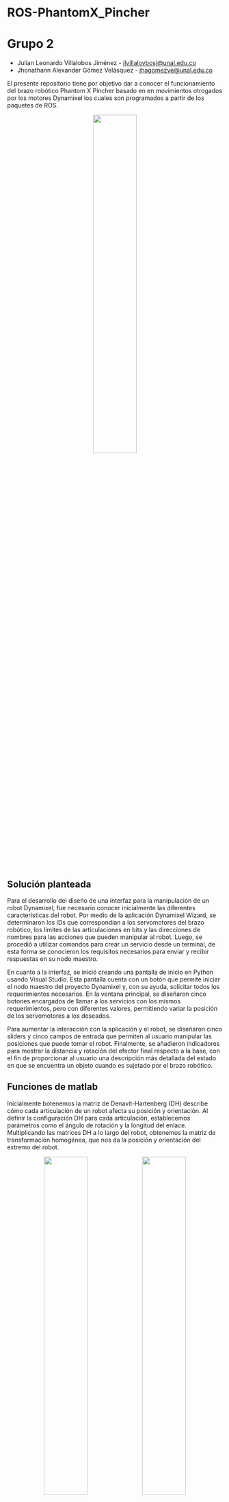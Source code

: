 # ROS-PhantomX_Pincher

# Grupo 2

- Julian Leonardo Villalobos Jiménez - jlvillalovbosj@unal.edu.co
- Jhonathann Alexander Gómez Velásquez - jhagomezve@unal.edu.co

El presente repositorio tiene por objetivo dar a conocer el funcionamiento del brazo robótico Phantom X Pincher basado en en movimientos otrogados por los motores Dynamixel los cuales son programados a partir de los paquetes de ROS.

<p align="center">
  <img src="/Imagenes/PhantomXGeneral.PNG" style="width: 45%; height: auto;" /  />
</p>

## Solución planteada

Para el desarrollo del diseño de una interfaz para la manipulación de un robot Dynamixel, fue necesario conocer inicialmente las diferentes características del robot. Por medio de la aplicación Dynamixel Wizard, se determinaron los IDs que correspondían a los servomotores del brazo robótico, los límites de las articulaciones en bits y las direcciones de nombres para las acciones que pueden manipular al robot. Luego, se procedió a utilizar comandos para crear un servicio desde un terminal, de esta forma se conocieron los requisitos necesarios para enviar y recibir respuestas en su nodo maestro.

En cuanto a la interfaz, se inició creando una pantalla de inicio en Python usando Visual Studio. Esta pantalla cuenta con un botón que permite iniciar el nodo maestro del proyecto Dynamixel y, con su ayuda, solicitar todos los requerimientos necesarios. En la ventana principal, se diseñaron cinco botones encargados de llamar a los servicios con los mismos requerimientos, pero con diferentes valores, permitiendo variar la posición de los servomotores a los deseados.

Para aumentar la interacción con la aplicación y el robot, se diseñaron cinco sliders y cinco campos de entrada que permiten al usuario manipular las posiciones que puede tomar el robot. Finalmente, se añadieron indicadores para mostrar la distancia y rotación del efector final respecto a la base, con el fin de proporcionar al usuario una descripción más detallada del estado en que se encuentra un objeto cuando es sujetado por el brazo robótico.

## Funciones de matlab

Inicialmente botenemos la matriz de Denavit-Hartenberg (DH) describe cómo cada articulación de un robot afecta su posición y orientación. Al definir la configuración DH para cada articulación, establecemos parámetros como el ángulo de rotación y la longitud del enlace. Multiplicando las matrices DH a lo largo del robot, obtenemos la matriz de transformación homogénea, que nos da la posición y orientación del extremo del robot. 
<p align="center">
  <img src="/Imagenes/DiagramaphantomX.PNG" style="width: 45%; height: auto;" /  />
  <img src="/Imagenes/MatrizDH.PNG" style="width: 45%; height: auto;" /  />
</p>

Para el diseño del código principal, se inició estableciendo las características que influyen en los movimientos del brazo robótico, tales como su espacio de trabajo con el fin de conocer los alcances que este tiene, por medio del vector L se indican las longitudes de cada eslabon en centímetros, por medio del vector q se representan los  ángulos que toma cada articulación en base a las variables de entrada dadas por el usuario al interactuar con la interfaz (botones, sliders, spinners), finalmente el plot_optiosn{} nos permite armar la base donde se verá la simulación del brazo robótico.
```matlab

            ws = [-24 24 -24 24 -4.5 40];
            L = [4.5, 10, 10, 1, 10]; 
            offset = [0, -pi/2, 0, -pi/2, 0];
            q = [app.valueServo1, app.valueServo2, app.valueServo3, app.valueServo4, app.valueServo5]*pi/180;
            limitesEjes = [-25 25; -25 25; -5 45];

            plot_options = {'workspace',ws,'scale',.5,'noa','view',[125 25], 'tilesize',2, ...
                            'ortho', 'lightpos',[2 2 10], ...
                            'floorlevel',0, 'base'};
```
A continuación se hace el diseño de cada uno de los parámetros de la matriz de Denavit-Hartenberg (DH) en donde se indican el tipo de articulación que son, sus respectivas propiedades de angulos y longitudes y los límites de desplazamiento que tienen para finalmente usar la funcion de SerialLink de PeterCorke para modelar, simular y analizar la cadena cinemática de nuestro robot y finalmente obtener su visualización.
```matlab
            
            %            Theta  d   a   alpha  type mdh offset  qlim
            ParameterDH(1) = Link('revolute'   ,'alpha',      -pi/2,  'a',  0,      'd', ...
                        L(1) , 'offset',    offset(1), 'qlim', [-0 2*pi]);
            
            ParameterDH(2) = Link('revolute'   ,'alpha',      0,  'a',  L(2),      'd', ...
                        0 , 'offset',    offset(2), 'qlim', [-pi/3 pi/3]);
            
            ParameterDH(3) = Link('revolute'   ,'alpha',      0,  'a',  L(3),      'd', ...
                        0 , 'offset',    offset(3), 'qlim', [-pi/2 pi/2]);
            
            ParameterDH(4) = Link('revolute'   ,'alpha',      -pi/2,  'a',  0,      'd', ...
                        0 , 'offset',    offset(4), 'qlim', [-2*pi/3 2*pi/3]);
            
            ParameterDH(5) = Link('revolute'   ,'alpha',      0,  'a',  0,      'd', ...
                        L(4)+L(5) , 'offset',    offset(5), 'qlim', [-2*pi/3 2*pi/3]);
            
            RobotPhantomx = SerialLink(ParameterDH,'name','PhantomX','plotopt',plot_options);
```
Seguidamente se diseño la gráfica del robot resultante por medio de la función .plot(), en donde se especificaban los angulos por medio del vector q y el espacio de trabajo. Ya que se espera que la gráfica se actualice con respecto a las interacciones del usuario es necesario eliminar la grafica anterior por lo que el codigo inicia con la funcion clf.
```matlab 
             clf;
             cla(app.UIAxes);
             ax = axes();
             RobotPhantomx.plot(q,'workspace',ws); 
             xlim([limitesEjes(1,:)])
             ylim([limitesEjes(2,:)])
             zlim([limitesEjes(3,:)])
             copyobj(ax.Children, app.UIAxes);
             grid(app.UIAxes, 'on');
             xlim(app.UIAxes, [limitesEjes(1,:)]); 
             ylim(app.UIAxes, [limitesEjes(2,:)]); 
             zlim(app.UIAxes, [limitesEjes(3,:)]);
```
Finalmente se calculó la matriz de transformación homogenea del TCP por medio de la funcion fkine() de peter corke con el fin de obtener la posición y la orientación en la que se encontraba el efector final y mostrarselos al usuario por medio de una etiqueta variable.
```matlab               
            TCP = RobotPhantomx.fkine(q)
            rotacion = tr2rpy(TCP,'zyx','deg')
            poscicion = TCP.T
            Posicion=poscicion(1:3, 4);               
            app.Roll.Value = round(rotacion(1), 2);             
            app.Pitch.Value = round(rotacion(2), 2);             
            app.Yaw.Value = round(rotacion(3), 2);   

            app.AlturaEditField.Value = round(Posicion(1), 2);             
            app.VerticalEditField.Value = round(Posicion(2), 2);             
            app.HorizontalEditField.Value = round(Posicion(3), 2);
```


En el siguiente [enlace](Matlab/Laboratorio4_PhantomX/appMovementPhantomX.mlapp) encuentra la aplicación para el funcionamiento de la interfaz del brazo robótico en matlab, por otro lado el código base de la aplicación donde se hace uso del .teach para la comparación de resultados lo puede encontrar en el siguiente [enlace](Matlab/Laboratorio4_PhantomX/CinematicaDirecta.m)


## Simulación de MATLAB
Se creó una interfaz en MATLAB para simular diversas posiciones del sistema utilizando la Toolbox de Robótica de Peter Corke. La interfaz permite visualizar tanto la posición como la orientación del efector final del brazo robótico. Además, se incorporaron barras de deslizamiento (sliders) para brindar mayor precisión en la selección de las posiciones deseadas del brazo robótico.
<p align="center">
  <img src="/Imagenes/InterfaceMatlab.PNG" style="width: 80%; height: auto;" /  />
</p>

## Interfaz gráfica
El diseño de la interface se dividio en dos partes, la primera se basa en una pequeña introducción a la aplicación en donde aparecen los nombres de los integrantes y un pequeño parrafo con la descripción de la aplicación. Al seleccionar el boton de "inicio", se evalua si el roslaunch esta en funcionamiento, con lo cual procede a cerrar la ventana actual y abrir la ventana principal donde se encuentran las diferentes acciones ue se pueden realizar para mover el robot.

<p align="center">
  <img src="/Imagenes/HomeApp.PNG" style="width: 45%; height: auto;" /  />
</p>

Por otro lado en la ventana principal encontramos inicialmente los botones principales que se encargan de colocar al robot en posiciones específicas en base a los ángulos de rotación de cada servomotor tales como:
-  [0, 0, 0, 0, 0] - Para la posición del Home
- [25, 25, 20, -20, 0] - Para la posición del objeto
- [-35,35, -30, 30, 0] - Para la posición 1
- [85, -20, 55, 25, 0] - Para la posición 2
- [80, -35, 55, -45, 0] - Para la posición 3

Al igual que en la simulación de matlab, los slider y las entras de texto junto con los botones estan conectados recíprocamente ya que al ejecutar una acción en cualquiera de estos, se mostrara el cambio en los demas, del mismo modo se implementaron 5 sliders para tener control sobre cada uno de los servomotores y tener un mayor control sobre el robot. Finalmente se implementaron unas ediciones de texto las cuales se encargan de mostrar la posición y orientación en la que se encuentra el efector final den base a su punto de apoyo estas calculadas por medio de la matriz DH y la matriz de transformación homogenea del TCP
<p align="center">
  <img src="/Imagenes/InterfacePython.PNG" style="width: 45%; height: auto;" /  />
</p>
Es importante aclarar que en caso de tener una entrada de texto que se encuentre fuera del limite de rotación en los servomotores se mostrara un mensaje de error indicando que esos valores no se encuentran dentro de los parámetros.

## Funciones de ROS

Una vez se hayan terminado los diferentes cambios para el funcionamiento de la aplicaci[on se inserta el comando *catkin build dynamixel_one_motor* con el fin de reconstruir y compilar el proyecto para revisar el correcto funcionamiento de los cambios realizados. Seguidamente se  *source devel/setup.bash* dentro de la carpeta del workspace con el fin de permitir a ROS reconocer y utilizar correctamente los paquetes y recursos del workspace para finalmente correr el comando *roslaunch dynamixel_one_motor one_controller.launch* el cual nos permite poner en marcha los nodos del proyecto de dynamixel motor y sar los servicios de este.

Mientras la aplicación se encuentra en ejecución, al seleccionar el botón de inicio el sistema busca el nodo master de la aplicación para dan permiso a los comandos para los tópicos, lo servicios y las acciones e inmediatemente destruye la ventana actual para dar paso al script de la interface de los movimientos del robot. En caso de no tener corriendo el proyecto de roslaunch la aplicación envia un mensaje de error por medio de una ventana modal.
<p align="center">
  <img src="/Imagenes/ErrorConexion.PNG" style="width: 45%; height: auto;" /  />
</p>

```python             
    def boton_push_start(self):
          # Intenta inicializar rospy y muestra un mensaje indicando el estado de la conexión
          try:
              rospy.init_node('PhantomX_Movement')
              self.screen.destroy()
              interface.main()
          except Exception:
              messagebox.showerror("Error de conexión", "No se pudo establecer la conexión con el Phantom X")
              pass
```
Al ejecutar alguna acción sobre el robot, ya sea por medio de los botones, los sliders o las entradas de texto, esta hara un llamado al servicio de ros (la aplicación esta configurada para que cuando se inicie la pantalla principal, la primera acion que se ejecute es colocar al robot en la posición HOME)
```python             
        #Ejecutar en la posición home solo al inicio
        for joint in range(len(self.home_Position)):
            jointMovement.jointMovement(joint+1,self.home_Position[joint])
```
La función jointMovement(id,value) es la primera función que se ejecuta cuando se solicita cualquier movimiento del robot, esta se encarga de ajustar los parámetros de entrada para los comandos del servicio, inicialmente en el servomotor 1 al presentar una orioentación invertida con respecto a los demas servomotores se implemento una negación a los valores de entrada, por otro lado para el servomotor 3 al presentar una inclinación de 90° en la estructura fué necesario restarle estos 90° a los diferentes valores que llegaran para este ID con el fin de tener los resultados acorde a los cálculos, y finalmente antes de hacer un llamado a la función delñ jointCommand se ejecuta la función grados_a_bits() el cual se encarga de convertir los datos entrados por el usuario a valores que puede entender el servomotor.

```python             
# Envia la informacion a los motores para el servidor
def jointMovement( id_num, value):  
    if id_num == 1:
        value *=-1
    if id_num == 3:
        value -= 90
    jointCommand('', id_num, 'Goal_Position', grados_a_bits(value), 0.1) 
```
Ya que la interpretación del servomotor es een un rango de bits de 0 1 4096, se buscaba que el usuario pudiera ingresar valores de -180 a +180 haciendo que el 0° sea la parte frontal del servomotor, por lo que se tomo el valor de desplazamiento por defecto en 2048 para el caso que la entrada fuera 0°, en caso que el valor en grados sea positivo el valor en bits disminuira haciendo que este gire en contra de las manesillas del reloj y transformadno el valor de grados a bits por medio de la expresion matemática (grados/180)*bits_offset, por otro lado al ingresar un valor en grados negativo el valor en bits aumentara causando que gire en la dirección contraria.
```python             
#Convierten los grados a bits
def grados_a_bits(grados):
    offset = 2048  # Este es el offset para que 0 grados sea 2048 en bits
    if grados >= 0:
        bits = offset - int((grados / 180) * offset)
    else:
        bits = offset + int((-grados / 180) * offset)
    return bits
```
Unavez ajustado los parámetros requeridos por el comando de dynamixel se procede a llamar la función jointCommand() la cual se utiliza para esperar a que el servicio llamado 'dynamixel_workbench/dynamixel_command' esté disponible antes de continuar ejecutando el código para que los demas procesos finalicen, una vez se tenga el espacio disponible se hace uso del comando de service por medio de la función rospy *rospy.ServiceProxy('/dynamixel_workbench/dynamixel_command', DynamixelCommand)*, esta me permite crear un servicio y guardarlo en la variable dynamixel_command para ingresarle de este modo los requerimientos tales como el id, la dirección de acciones de dynamixel (En este caso se usa solo *'Goal_Position'* ya que queremos ubicar los servomotores en una posición de bits específica) y su respectivo valor en bits, se guarda esta información en la variable result y la respuesta de esta función es un booleano indicndo si el servicio se realizó satisfactoriamente.
```python             
#LLama al servicio de ROS
def jointCommand(command, id_num, addr_name, value, time):  
    rospy.wait_for_service('dynamixel_workbench/dynamixel_command')
    try:        
        dynamixel_command = rospy.ServiceProxy('/dynamixel_workbench/dynamixel_command', DynamixelCommand)
        result = dynamixel_command(command,id_num,addr_name,value)
        rospy.sleep(time)
        return result.comm_result
    except rospy.ServiceException as exc:
        print(str(exc))
```

Para el cálculo de la posición y orientación del efector final se hace uso del mismo método implementado en la simulación de matlab en la cual se calcula inicialmente la matriz de transformación homogenea de cada eslabón basados en los parámetros DH.
<p align="center">
  <img src="/Imagenes/mthMatrizDH.PNG" style="width: 70%; height: auto;" /  />
</p>

```python             
# Matriz Denavit-Hartemberg para cada union
def matriz_DH(theta, d, a, alpha):
    alpha = math.radians(alpha)
    th = math.radians(theta)
    M1= [math.cos(th), -math.sin(th)*math.cos(alpha), math.sin(th)*math.sin(alpha), a*math.cos(th)]
    for i in range(len(M1)):
        M1[i] = round(M1[i],2)
    M2=[math.sin(th), math.cos(th)*math.cos(alpha), -math.sin(alpha)*math.cos(th), math.sin(th)*a]
    for i in range(len(M2)):
        M2[i] = round(M2[i],2)
    M3=[0, math.sin(alpha), math.cos(alpha), d]
    for i in range(len(M3)):
        M3[i] = round(M3[i],2)

    return [M1,M2,M3, [0, 0, 0, 1]]
```
Con ayuda de cada una de las matrices para los eslabones se calculó la MTH completa de la base al TCP realizando un producto punto entre cada uno de los resultados obtenidos 

```python             
# Matriz de transformación homogenea del TCP
def mth_tcp(theta, d, a, alpha, offset):
    tcp = np.eye(4)
    for i in range(len(theta)):
        tcp = np.dot(tcp,matriz_DH(theta[i]+offset[i],d[i], a[i], alpha[i]))

    return tcp    
```

Finalmente para obtener la posición y orientación en cada uno de los puntos en los que se ubique el robot, se hace uso de la función *matriz_parametros_pincher(self, theta)* la cual ingresa los ángulos respectivos de caad articulación y esta corre las funciones anteriormente descritas retornando la MTH SE3.
```python             
    def matriz_parametros_pincher(self, theta):
        d = [4.5, 0, 0, 0, 11]
        a = [0, 10, 10, 0, 0]
        offset = [0, -90, 0, -90, 0]
        alpha = [-90, 0, 0, -90, 0]
        return jointMovement.mth_tcp(theta, d, a, alpha, offset)  
```

Para los datos de la posición fué necesario tomar únicamente los valores de la cuarta columna de la matriz MTH, mientras que para la orientación se hizo el proceso inverso de la matriz para obtener los ángulos fijos en base a su sistema de orientación SO3 con lo cual se calcularon con operaciones trigonométricas.
```python             
    def posicion_efector_final(self, theta):
        posicion = [fila[3] for fila in self.matriz_parametros_pincher(theta)[:3]]
        for i in range(len(posicion)):
            posicion[i] = round(posicion[i],2)
        return posicion 
```

```python             
    def rotacion_efector_final(self, theta):
        rotacion = self.matriz_parametros_pincher(theta)

        yaw = math.atan2(rotacion[2][1], rotacion[2][2])
        yaw = round(math.degrees(yaw),1)

        pitch = math.atan2(rotacion[2][0],math.sqrt((rotacion[2][1])**2 + (rotacion[2][2])**2) )
        pitch = round(math.degrees(pitch),1)

        roll = math.atan2(-rotacion[0][1], rotacion[0][0])
        roll = round(math.degrees(roll),1)

        return [roll, pitch, yaw] 
```

<p align="center">
  <img src="/Imagenes/MatrizInversa.PNG" style="width: 70%; height: auto;" /  />
</p>


## Videos de pruebas de funcionamiento

Simulación matlab


https://github.com/jlvillalobosj/ROS-PhantomX_Pincher/assets/57506705/46163c2b-d1d2-443a-8d6c-82503bcfea16


Prueba Real python

No nos entregaron el robot a tiempo para subir el video del sistema funcionando :'v

